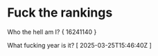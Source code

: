 # Fuck the rankings

Who the hell am I?
{ 16241140 }

What fucking year is it?
[ 2025-03-25T15:46:40Z ]
